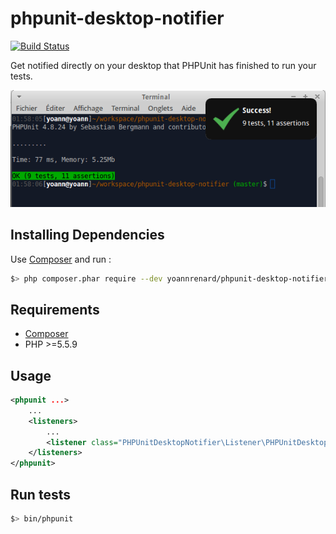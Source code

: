 # phpunit-desktop-notifier

[![Build Status](https://travis-ci.org/yoannrenard/phpunit-desktop-notifier.svg?branch=master)](https://travis-ci.org/yoannrenard/phpunit-desktop-notifier)

Get notified directly on your desktop that PHPUnit has finished to run your tests.

![Demo](doc/img/notifier.png)

## Installing Dependencies

Use [Composer][composer] and run :

```bash
$> php composer.phar require --dev yoannrenard/phpunit-desktop-notifier
```

## Requirements

* [Composer][composer]
* PHP >=5.5.9

## Usage

```xml
<phpunit ...>
    ...
    <listeners>
        ...
        <listener class="PHPUnitDesktopNotifier\Listener\PHPUnitDesktopNotifierListener" />
    </listeners>
</phpunit>
```

## Run tests

```bash
$> bin/phpunit
```

[composer]: https://getcomposer.org
